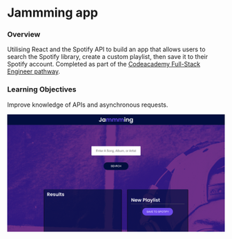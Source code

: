 # Jammming app

### Overview
Utilising React and the Spotify API to build an app that allows users to search the Spotify library, create a custom playlist, then save it to their Spotify account. Completed as part of the [Codeacademy Full-Stack Engineer pathway](https://www.codecademy.com/learn/paths/full-stack-engineer-career-path).

### Learning Objectives
Improve knowledge of APIs and asynchronous requests.


![png](picture/jammming-project.png)
